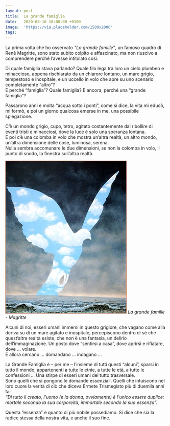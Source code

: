 ```yaml
---
layout: post
title:  La grande famiglia
date:   2020-08-16 18:00:00 +0100
image:  'https://via.placeholder.com/1500x2000'
tags: 
---
```


La prima volta che ho osservato *“La grande famille”*, un famoso quadro di Renè Magritte, sono stato subito colpito e affascinato, ma non riuscivo a comprendere perché l’avesse intitolato così.

Di quale famiglia stava parlando? Quale filo lega tra loro un cielo plumbeo e minaccioso, appena rischiarato da un chiarore lontano, un mare grigio, tempestoso e inospitale, e un uccello in volo che apre su uno scenario completamente “altro”? <br/>
E perché “famiglia”? Quale famiglia? E ancora, perché una “grande famiglia”?

Passarono anni e molta “acqua sotto i ponti”, come si dice, la vita mi educò, mi formò, e poi un giorno qualcosa emerse in me, una possibile spiegazione.

C’è un mondo grigio, cupo, tetro, agitato costantemente dal ribollire di eventi tristi e minacciosi, dove la luce è solo una speranza lontana.<br/>
E poi c’è una colomba in volo che mostra un’altra realtà, un altro mondo, un’altra dimensione delle cose, luminosa, serena.<br/>
Nulla sembra accomunare le due dimensioni, se non la colomba in volo, il punto di snodo, la finestra sull’altra realtà.

![](/images/la-grande-famille.jpg)
  *La grande famille - Magritte*

Alcuni di noi, esseri umani immersi in questo grigiore, che vagano come alla deriva su di un mare agitato e inospitale, percepiscono dentro di sé che quest’altra realtà esiste, che non è una fantasia, un delirio dell’immaginazione. Un posto dove “sentirsi a casa”, dove aprirsi e rifiatare, dove … volare.<br/>
E allora cercano … domandano … indagano …

La Grande Famiglia è – per me – l’insieme di tutti questi “alcuni”, sparsi in tutto il mondo, appartenenti a tutte le etnie, a tutte le età, a tutte le confessioni … Una stirpe di esseri umani del tutto trasversale.<br/>
Sono quelli che si pongono le domande essenziali. Quelli che intuiscono nel loro cuore la verità di ciò che diceva Ermete Trismegisto più di duemila anni fa:<br/>
*“Di tutto il creato, l'uomo (e la donna, ovviamente) è l'unico essere duplice: mortale secondo la sua corporeità, immortale secondo la sua essenza”.*

Questa “essenza” è quanto di più nobile possediamo. Si dice che sia la radice stessa della nostra vita, e anche il suo fine.
